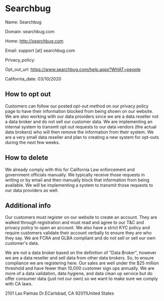 
# Searchbug

Name: Searchbug

Domain: searchbug.com

Home: http://searchbug.com

Email: support [at] searchbug.com

Privacy_policy: 

Opt_out_url: https://www.searchbug.com/help.aspx?WHAT=people

California_date: 03/10/2020



## How to opt out

Customers can follow our posted opt-out method on our privacy policy page to have their information blocked from being shown on our website. We are also working with our data providers since we are a data reseller not a data broker and do not sell our customer data. We are implementing an internal system to transmit opt out requests to our data vendors (the actual data brokers) who will then remove the information from their system. We are a very small data reseller and plan to creating a new system for opt-outs during the next few weeks.

## How to delete

We already comply with this for California Law enforcement and government officials manually. We typically receive those requests in writing or by email and then manually block that information from being available. We will be implementing a system to transmit those requests to our data providers as well.

## Additional info

Our customers must register on our website to create an account. They are walked through registration and must read and agree to our T&C and privacy policy to open an account. We also have a strict KYC policy and require customers validate their account verbally to ensure they are who they say. We are FCRA and GLBA compliant and do not sell or sell our own customer's data. 

We are not a data broker based on the definition of "Data Broker", however we are a data reseller and sell data from other data brokers. So, to ensure compliance we are registering here. Our sales are well under the $25 million threshold and have fewer than 10,000 customer sign ups annually. We are more of a data validation, data hygiene, and data clean up service but do offer consumer data (just not our own) so we want to make sure we comply with CA laws.

2101 Las Palmas Dr.ECarlsbad, CA 92011United States

